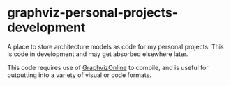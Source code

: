 # graphviz-personal-projects-development
A place to store architecture models as code for my personal projects. This is code in development and may get absorbed elsewhere later.

This code requires use of [GraphvizOnline](https://dreampuf.github.io/GraphvizOnline/) to compile, and is useful for outputting into a variety of visual or code formats.
